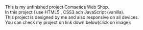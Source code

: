 This is my unfinished project Comsetics Web Shop. </br>
In this project I use HTML5 , CSS3 adn JavaScript (vanilla). </br>
This project is designed by me and also responsive on all devices. </br>
You can check my project on link down below(click on image): </br>
</br>
</br>
<a href="" > <img src="" /> </a>
